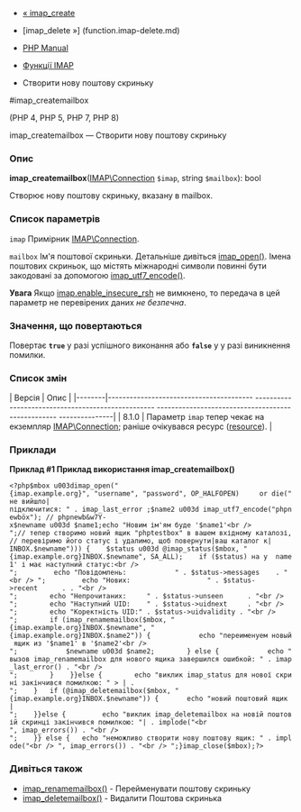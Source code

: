 - [« imap_create](function.imap-create.md)
- [imap_delete »] (function.imap-delete.md)

- [PHP Manual](index.md)
- [Функції IMAP](ref.imap.md)
- Створити нову поштову скриньку

#imap_createmailbox

(PHP 4, PHP 5, PHP 7, PHP 8)

imap_createmailbox — Створити нову поштову скриньку

### Опис

**imap_createmailbox**([IMAP\Connection](class.imap-connection.md)
`$imap`, string `$mailbox`): bool

Створює нову поштову скриньку, вказану в mailbox.

### Список параметрів

`imap`
Примірник [IMAP\Connection](class.imap-connection.md).

`mailbox`
Ім'я поштової скриньки. Детальніше дивіться
[imap_open()](function.imap-open.md). Імена поштових скриньок,
що містять міжнародні символи повинні бути закодовані за допомогою
[imap_utf7_encode()](function.imap-utf7-encode.md).

**Увага**
Якщо
[imap.enable_insecure_rsh](imap.configuration.md#ini.imap.enable-insecure-rsh)
не вимкнено, то передача в цей параметр не перевірених даних *не
безпечна*.

### Значення, що повертаються

Повертає **`true`** у разі успішного виконання або **`false`** у
у разі виникнення помилки.

### Список змін

| Версія | Опис |
|--------|---------------------------------------- -------------------------------------------------- -------------------------------------------------- ---------------|
| 8.1.0 | Параметр `imap` тепер чекає на екземпляр [IMAP\Connection](class.imap-connection.md); раніше очікувався ресурс ([resource](language.types.resource.md)). |

### Приклади

**Приклад #1 Приклад використання **imap_createmailbox()****

` <?php$mbox u003dimap_open("{imap.example.org}", "username", "password", OP_HALFOPEN)     or die("не вийшло|підключитися: " . imap_last_error ;$name2 u003d imap_utf7_encode("phpnewböx"); // phpnewb&w7Y-x$newname u003d $name1;echo "Новим ім'ям буде '$name1'<br />
";// тепер створимо новий ящик "phptestbox" в вашем вхідному каталозі,// перевіримо його статус і удалимо, щоб повернути|ваш каталог к| INBOX.$newname"))) {    $status u003d @imap_status($mbox, "{imap.example.org}INBOX.$newname", SA_ALL);    if ($status) на у  name1' і має наступний статус:<br />
";         echo "Повідомлень:            " . $status->messages    . "<br />
";         echo "Нових:                   " . $status->recent      . . "<br />
";        echo "Непрочитаних:     " . $status->unseen      . "<br />
";        echo "Наступний UID:    " . $status->uidnext     . "<br />
";        echo "Коректність UID:" . $status->uidvalidity . "<br />
";        if (imap_renamemailbox($mbox, "{imap.example.org}INBOX.$newname", "{imap.example.org}INBOX.$name2")) {            echo "переименуем новый ящик из '$name1' в '$name2'<br />
";            $newname u003d $name2;        } else {            echo "вызов imap_renamemailbox для нового ящика завершился ошибкой: " . imap_last_error() . "<br />
";        }    }}else {        echo "виклик imap_status для нової скрині закінчився помилкою: " > | .
";    }   if (@imap_deletemailbox($mbox, "{imap.example.org}INBOX.$newname")) {       echo "новий поштовий ящик |
";    }}else {         echo "виклик imap_deletemailbox на новій поштовій скринці закінчився помилкою: "| . implode("<br   
", imap_errors()) . "<br />
";    }} else {   echo "неможливо створити нову поштову ящик: " . implode("<br />
", imap_errors()) . "<br />
";}imap_close($mbox);?> `

### Дивіться також

- [imap_renamemailbox()](function.imap-renamemailbox.md) -
Перейменувати поштову скриньку
- [imap_deletemailbox()](function.imap-deletemailbox.md) - Видалити
Поштова скринька
